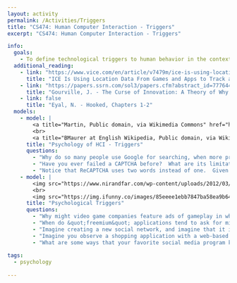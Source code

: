```yaml
---
layout: activity
permalink: /Activities/Triggers
title: "CS474: Human Computer Interaction - Triggers"
excerpt: "CS474: Human Computer Interaction - Triggers"

info: 
  goals: 
    - To define technological triggers to human behavior in the context of Human Computer Interaction
  additional_reading:
    - link: "https://www.vice.com/en/article/v7479m/ice-is-using-location-data-from-games-and-apps-to-track-and-arrest-immigrants-report-says"
      title: "ICE Is Using Location Data From Games and Apps to Track and Arrest Immigrants, Report Says"
    - link: "https://papers.ssrn.com/sol3/papers.cfm?abstract_id=777644"
      title: "Gourville, J. - The Curse of Innovation: A Theory of Why Innovative New Products Fail in the Marketplace"
    - link: false
      title: "Eyal, N. - Hooked, Chapters 1-2"    
  models:
    - model: |
        <a title="Martin, Public domain, via Wikimedia Commons" href="https://commons.wikimedia.org/wiki/File:Captcha.jpg"><img width="256" alt="Captcha" src="https://upload.wikimedia.org/wikipedia/commons/6/69/Captcha.jpg"></a>
        <br>
        <a title="BMaurer at English Wikipedia, Public domain, via Wikimedia Commons" href="https://commons.wikimedia.org/wiki/File:Modern-captcha.jpg"><img width="256" alt="Modern-captcha" src="https://upload.wikimedia.org/wikipedia/commons/b/b6/Modern-captcha.jpg"></a>
      title: "Psychology of HCI - Triggers"
      questions:
        - "Why do so many people use Google for searching, when more privacy-friendly solutions may exist?"
        - "Have you ever failed a CAPTCHA before?  What are its limitations for persons with disabilities?  Have you chosen to use one service versus another because of its use of CAPTCHA?"
        - "Notice that ReCAPTCHA uses two words instead of one.  Given what you may know about training algorithms for learning, how might ReCAPTCHA work?"
    - model: |
        <img src="https://www.nirandfar.com/wp-content/uploads/2012/03/hook-model-home-1080x675.png" alt="The Hooked Model from Nir Eyal's book Hooked">
        <br>
        <img src="https://img.ifunny.co/images/85eeee1ebb7847ba58ea9b64ff0f1f8b3019ccd9be7600a3ebed41f5bf6b3f3c_1.webp" alt="A satirical commentary on game ads in which you observe an example player failing on an easily identifiable task">
      title: "Psychological Triggers"
      questions:
        - "Why might video game companies feature ads of gameplay in which the player fails in a way that the viewer can easily identify?  What is the call to action or hook in this scenario?"       
        - "When do &quot;freemium&quot; applications tend to ask for microtransactions?  If the user declines, what might happen instead (hint - the user can typically continue playing for free anyway)?  Why is this a strategic choice?"   
        - "Imagine creating a new social network, and imagine that it is in some way better than your favorite existing social network.  Why might it fail in the market anyway, despite being an improvement?"        
        - "Imagine you observe a shopping application with a web-based shopping cart.  A user has had an item in their cart for over a day without checking out.  What are some external triggers that this application might employ to produce a call to action?  What other data might they utilize in the call to personalize the message?"
        - "What are some ways that your favorite social media program keeps you engaged for longer periods of time?"
        
tags:
  - psychology
  
---
```

